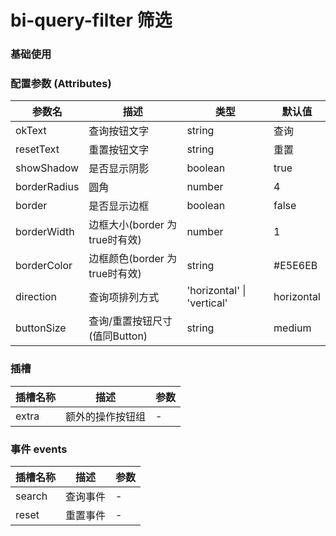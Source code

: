 # bi-query-filter 筛选

### 基础使用

<preview path="./index.vue" title="基础用法" description="bi-query-filter 组件的基础用法"></preview>

### 配置参数 (Attributes)

| 参数名       | 描述                           | 类型                       | 默认值     |
| ------------ | ------------------------------ | -------------------------- | ---------- |
| okText       | 查询按钮文字                   | string                     | 查询       |
| resetText    | 重置按钮文字                   | string                     | 重置       |
| showShadow   | 是否显示阴影                   | boolean                    | true       |
| borderRadius | 圆角                           | number                     | 4          |
| border       | 是否显示边框                   | boolean                    | false      |
| borderWidth  | 边框大小(border 为true时有效)  | number                     | 1          |
| borderColor  | 边框颜色(border 为true时有效)  | string                     | #E5E6EB    |
| direction    | 查询项排列方式                 | 'horizontal' \| 'vertical' | horizontal |
| buttonSize   | 查询/重置按钮尺寸 (值同Button) | string                     | medium     |

### 插槽

| 插槽名称 | 描述             | 参数 |
| -------- | ---------------- | ---- |
| extra    | 额外的操作按钮组 | -    |

### 事件 events

| 插槽名称 | 描述     | 参数 |
| -------- | -------- | ---- |
| search   | 查询事件 | -    |
| reset    | 重置事件 | -    |